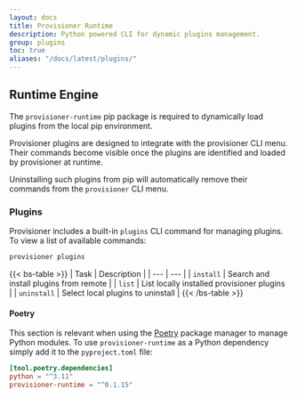 ```yaml
---
layout: docs
title: Provisioner Runtime
description: Python powered CLI for dynamic plugins management.
group: plugins
toc: true
aliases: "/docs/latest/plugins/"
---
```


## Runtime Engine

The `provisioner-runtime` pip package is required to dynamically load plugins from the local pip environment.

Provisioner plugins are designed to integrate with the provisioner CLI menu. Their commands become visible once the plugins are identified and loaded by provisioner at runtime.

Uninstalling such plugins from pip will automatically remove their commands from the `provisioner` CLI menu.

### Plugins

Provisioner includes a built-in `plugins` CLI command for managing plugins. To view a list of available commands:

```bash
provisioner plugins
```

{{< bs-table >}}
| Task | Description |
| --- | --- |
| `install` | Search and install plugins from remote |
| `list` | List locally installed provisioner plugins |
| `uninstall` | Select local plugins to uninstall |
{{< /bs-table >}}


#### Poetry

This section is relevant when using the [Poetry](https://python-poetry.org/) package manager to manage Python modules. To use `provisioner-runtime` as a Python dependency simply add it to the `pyproject.toml` file:

```toml
[tool.poetry.dependencies]
python = "^3.11"
provisioner-runtime = "^0.1.15"
```

